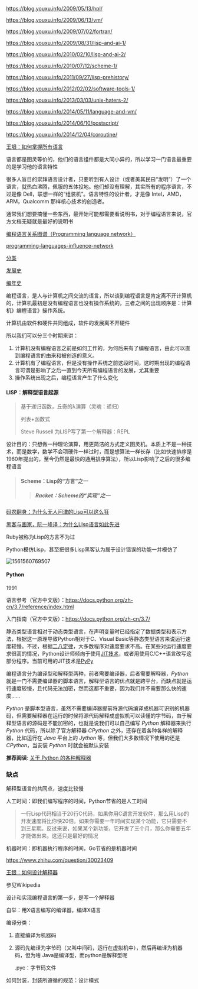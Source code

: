 https://blog.youxu.info/2009/05/13/hpl/

<https://blog.youxu.info/2009/06/13/vm/>

https://blog.youxu.info/2009/07/02/fortran/

https://blog.youxu.info/2009/08/31/lisp-and-ai-1/

<https://blog.youxu.info/2010/02/10/lisp-and-ai-2/>

<https://blog.youxu.info/2010/07/12/scheme-1/>

<https://blog.youxu.info/2011/09/27/lisp-prehistory/>

<https://blog.youxu.info/2012/02/02/software-tools-1/>

<https://blog.youxu.info/2013/03/03/unix-haters-2/>

<https://blog.youxu.info/2014/05/11/language-and-vm/>

<https://blog.youxu.info/2014/06/10/postscript/>

<https://blog.youxu.info/2014/12/04/coroutine/>



[王垠：如何掌握所有语言](http://www.yinwang.org/blog-cn/2017/07/06/master-pl)

语言都是图灵等价的，他们的语言组件都是大同小异的，所以学习一门语言最重要的是学习他的语言特性

很多人盲目的崇拜语言设计者，只要听到有人设计（或者美其民曰“发明”）了一个语言，就热血沸腾，佩服的五体投地。他们却没有理解，其实所有的程序语言，不过是像 Dell，联想一样的“组装机”。语言特性的设计者，才是像 Intel，AMD，ARM，Qualcomm 那样核心技术的创造者。





通常我们想要搞懂一些东西，最开始可能都需要看说明书，对于编程语言来说，官方文档无疑就是最好的说明书

[编程语言关系图谱（Programming language network）](http://fatiherikli.github.io/programming-language-network/)

[programming-languages-influence-network](https://exploring-data.com/vis/programming-languages-influence-network/)

[分类](https://blog.csdn.net/coding_dong/article/details/80920571)

[发展史](https://zh.wikipedia.org/wiki/%E7%A8%8B%E5%BC%8F%E8%AA%9E%E8%A8%80%E6%AD%B7%E5%8F%B2)

[编年史](<http://www.omegaxyz.com/2018/01/24/programmla_his/>)



编程语言，是人与计算机之间交流的语言，所以谈到编程语言是肯定离不开计算机的，计算机最初是没有编程语言也没有操作系统的，三者之间的出现顺序是：计算机》编程语言》操作系统。

计算机由软件和硬件共同组成，软件的发展离不开硬件

所以我们可以分三个时期来讲：

1. 计算机没有编程语言之前是如何工作的，为何后来有了编程语言，由此可以直到编程语言的由来和被创造的意义。
2. 计算机有了编程语言，但是没有操作系统之前这段时间，这时期出现的编程语言可谓是影响了之后一直到今天所有编程语言的发展，尤其重要
3. 操作系统出现之后，编程语言产生了什么变化





#### LISP：解释型语言起源

> 基于递归函数，丘奇的λ演算（灵魂：递归）
>
> 列表+函数式
>
> Steve Russell 为LISP写了第一个解释器：REPL



设计目的：只想做一种理论演算，用更简洁的方式定义图灵机。本质上不是一种技术，而是数学，数学不会项硬件一样过时，而是想算法一样长存（比如快速排序是1960年提出的，至今仍然是最快的通用排序算法），所以Lisp影响了之后的很多编程语言

> #### Scheme：Lisp的“方言”之一
>
> > ##### Racket：Scheme的“实现”之一



[码农翻身：为什么无人问津的Lisp可以这么狂](https://mp.weixin.qq.com/s?__biz=MzAxOTc0NzExNg==&mid=2665516226&idx=1&sn=6fea7e36d1aa769e6d5b0af6702ae3db&chksm=80d67481b7a1fd9773b516c87f1e2cd3d9e392242430704243da3f4b45c2653d6304a749fa23&mpshare=1&scene=1&srcid=&key=98ed5c14c3ff9f33573d9dd6c829d31021447a2475ed313c6112f9450a066c76720b2adf68ca773573cbfde7c6f21266436491b936c303246993a872647013b451cbc95aab408577a0d3a50dd8e7f39a&ascene=1&uin=MTY0MzI2ODAwMQ%3D%3D&devicetype=Windows+10&version=62060739&lang=zh_CN&pass_ticket=Wt14ITPPeFy%2FKQ%2FeEUIYY3NMILoRxn0s7ZUc2muNBezBS0rp2JU3%2BiOYN2LJ3Uin)

[黑客与画家，阮一峰译：为什么LIsp语言如此先进](http://www.ruanyifeng.com/blog/2010/10/why_lisp_is_superior.html)



Ruby被称为Lisp的方言不为过

Python模仿Lisp，甚至把很多Lisp黑客认为属于设计错误的功能一并模仿了


![1561560769507](C:\Users\IAWAI\AppData\Roaming\Typora\typora-user-images\1561560769507.png)



#### Python

1991

语言参考（官方中文版）：<https://docs.python.org/zh-cn/3.7/reference/index.html>

入门指南（官方中文版）：<https://docs.python.org/zh-cn/3.7/>



静态类型语言相对于动态类型语言，在声明变量时已经指定了数据类型和表示方法，根据这一原理导致Python相对于C、Visual Basic等静态类型语言来说运行速度较慢。不过，根据[二八定律](https://zh.wikipedia.org/wiki/%E5%B8%95%E9%9B%B7%E6%89%98%E6%B3%95%E5%88%99)，大多数程序对速度要求不高。在某些对运行速度要求很高的情况，Python设计师倾向于使用[JIT技术](https://zh.wikipedia.org/wiki/%E5%8D%B3%E6%99%82%E7%B7%A8%E8%AD%AF)，或者用使用C/C++语言改写这部分程序。当前可用的JIT技术是[PyPy](https://zh.wikipedia.org/wiki/PyPy)


编程语言分为编译型和解释型两种，前者需要编译器，后者需要解释器，*Python* 就是一门不需要编译器的脚本语言，解释型语言的优点就是跨平台，而缺点就是运行速度较慢，且代码无法加密，然而这都不重要，因为我们并不需要那么快的速度……

*Python* 是脚本型语言，虽然不需要编译器提前将源代码编译成机器可识别的机器码，但需要解释器在运行的时候将源代码解释成虚拟机可以读懂的字节码，由于解释型语言的源码是不能加密的，也就是说我们可以自己编写 *Python* 解释器来执行 *Python* 代码，所以除了官方解释器 *CPython* 之外，还存在着各种各样的解释器，比如运行在 *Java* 平台上的 *Jython* 等，但我们大多数情况下使用的还是 *CPython*，当安装 *Python* 时就会被默认安装

**推荐阅读**: [关于 Python 的各种解释器](https://www.cnblogs.com/mq0036/p/5014236.html)


### 缺点


解释型语言的共同点，速度比较慢

人工时间：即我们编写程序的时间，Python节省的是人工时间

> 一行Lisp代码相当于20行C代码，如果你用C语言开发软件，那么用Lisp的开发速度将比你快20倍。如果你需要一年时间实现某个功能，它只需要不到三星期。反过来说，如果某个新功能，它开发了三个月，那么你需要五年才能做出来。这还只是最好的情况

机器时间：即机器执行程序的时间，Go节省的是机器时间



<https://www.zhihu.com/question/30023409>

[王银：如何设计解释器](<http://www.yinwang.org/blog-cn/2012/08/01/interpreter>)

参见Wikipedia

设计和实现编程语言的第一步，是写一个解释器



自举：用X语言编写的编译器，编译X语言



编译分类：

1. 直接编译为机器码

2. 源码先编译为字节码（又叫中间码，运行在虚拟机中），然后再编译为机器码，但为啥 Java是编译型，而python是解释型呢

   .pyc：字节码文件



如何封装，封装所遵循的规范：设计模式